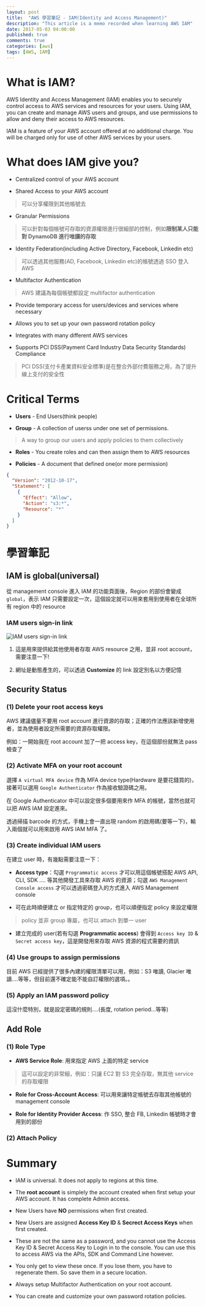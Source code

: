 ```yaml
---
layout: post
title:  "AWS 學習筆記 - IAM(Identity and Access Management)"
description: "This article is a memo recorded when learning AWS IAM"
date: 2017-05-03 04:00:00
published: true
comments: true
categories: [aws]
tags: [AWS, IAM]
---
```



What is IAM?
============

AWS Identity and Access Management (IAM) enables you to securely control access to AWS services and resources for your users. Using IAM, you can create and manage AWS users and groups, and use permissions to allow and deny their access to AWS resources. 

IAM is a feature of your AWS account offered at no additional charge. You will be charged only for use of other AWS services by your users.



What does IAM give you?
=========

- Centralized control of your AWS account

- Shared Access to your AWS account
> 可以分享權限到其他帳號去

- Granular Permissions
> 可以針對每個帳號可存取的資源權限進行很細部的控制，例如**限制某人只能對 DynamoDB 進行唯讀的存取**

- Identity Federation(including Active Directory, Facebook, Linkedin etc)
> 可以透過其他服務(AD, Facebook, Linkedin etc)的帳號透過 SSO 登入 AWS

- Multifactor Authentication
> AWS 建議為每個帳號都設定 multifactor authentication

- Provide temporary access for users/devices and services where necessary

- Allows you to set up your own password rotation policy

- Integrates with many different AWS services

- Supports PCI DSS(Payment Card Industry Data Security Standards) Compliance
> PCI DSS(支付卡產業資料安全標準)是在整合外部付費服務之用，為了提升線上支付的安全性



Critical Terms
==============

- **Users** - End Users(think people)

- **Group** - A collection of userss under one set of permissions.
> A way to group our users and apply policies to them collectively

- **Roles** - You create roles and can then assign them to AWS resources

- **Policies** - A document that defined one(or more permission)

```json
{
  "Version": "2012-10-17",
  "Statement": [
    {
      "Effect": "Allow",
      "Action": "s3:*",
      "Resource": "*"
    }
  ]
}
```


學習筆記
======

## IAM is global(universal)

從 management console 進入 IAM 的功能頁面後，Region 的部份會變成 `global`，表示 IAM 只需要設定一次，這個設定就可以用來套用到使用者在全球所有 region 中的 resource


### IAM users sign-in link

![IAM users sign-in link](http://etutorialsworld.com/wp-content/uploads/2016/05/72.22BAWS2BIAM2BDashboard-1.png)

1. 這是用來提供給其他使用者存取 AWS resource 之用，並非 root account，需要注意一下!

2. 網址是動態產生的，可以透過 **Customize** 的 link 設定別名以方便記憶


## Security Status

### (1) Delete your root access keys

AWS 建議儘量不要用 root account 進行資源的存取；正確的作法應該新增使用者，並為使用者設定所需要的資源存取權限。

例如：一開始我在 root account 加了一把 access key，在這個部份就無法 pass 檢查了

### (2) Activate MFA on your root account

選擇 `A virtual MFA device` 作為 MFA device type(Hardware 是要花錢買的)，接著可以選用 `Google Authenticator` 作為接收驗證碼之用。

在 Google Authenticator 中可以設定很多個要用來作 MFA 的帳號，當然也就可以把 AWS IAM 設定進來。

透過掃描 barcode 的方式，手機上會一直出現 random 的啟用碼(要等一下)，輸入兩個就可以用來啟用 AWS IAM MFA 了。

### (3) Create individual IAM users

在建立 user 時，有幾點需要注意一下：

- **Access type**：勾選 `Programmatic access` 才可以用這個帳號搭配 AWS API, CLI, SDK .... 等其他開發工具來存取 AWS 的資源；勾選 `AWS Management Console access` 才可以透過密碼登入的方式進入 AWS Management console

- 可在此時順便建立 or 指定特定的 group，也可以順便指定 policy 來設定權限
> policy 並非 group 專屬，也可以 attach 到單一 user

- 建立完成的 user(若有勾選 **Programmatic access**) 會得到 `Access key ID` & `Secret access key`，這是開發用來存取 AWS 資源的程式需要的資訊


### (4) Use groups to assign permissions

目前 AWS 已經提供了很多內建的權限清單可以用，例如：S3 唯讀, Glacier 唯讀....等等，但目前還不確定能不能自訂權限的選項。。

### (5) Apply an IAM password policy

這沒什麼特別，就是設定密碼的規則....(長度, rotation period...等等)


## Add Role

### (1) Role Type

- **AWS Service Role**: 用來指定 AWS 上面的特定 service
> 這可以設定的非常細，例如：只讓 EC2 對 S3 完全存取，無其他 service 的存取權限

- **Role for Cross-Account Access**: 可以用來讓特定帳號去存取其他帳號的 management console

- **Role for Identity Provider Access**: 作 SSO, 整合 FB, Linkedin 帳號時才會用到的部份

### (2) Attach Policy



Summary
=======

- IAM is universal. It does not apply to regions at this time.

- The **root account** is simplely the account created when first setup your AWS account. It has complete Admin access.

- New Users have **NO** permissions when first created.

- New Users are assigned **Access Key ID** & **Secrect Access Keys** when first created.

- These are not the same as a password, and you cannot use the Access Key ID & Secret Access Key to Login in to the console. You can use this to access AWS via the APIs, SDK and Command Line however.

- You only get to view these once. If you lose them, you have to regenerate them. So save them in a secure location.

- Always setup Multifactor Authentication on your root account.

- You can create and customize your own password rotation policies.